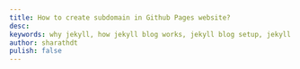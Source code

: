 ```yaml
---
title: How to create subdomain in Github Pages website?
desc: 
keywords: why jekyll, how jekyll blog works, jekyll blog setup, jekyll working
author: sharathdt
pulish: false
---
```


<img alt="" title="" itemprop="thumbnailUrl" src="/">

